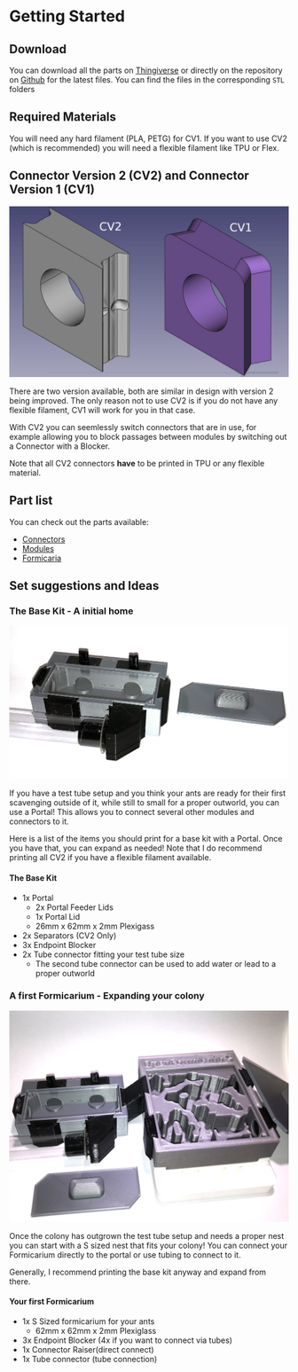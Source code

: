 # Getting Started

## Download
You can download all the parts on [Thingiverse](https://www.thingiverse.com/thing:4637707) or directly on the repository on [Github](https://github.com/schemen/OpenFormicaria) for the latest files. You can find the files in the corresponding `STL` folders

## Required Materials
You will need any hard filament (PLA, PETG) for CV1. If you want to use CV2 (which is recommended) you will need a flexible filament like TPU or Flex.

## Connector Version 2 (CV2) and Connector Version 1 (CV1)
![CV2](img/2.jpg)

There are two version available, both are similar in design with version 2 being improved. The only reason not to use CV2 is if you do not have any flexible filament, CV1 will work for you in that case.

With CV2 you can seemlessly switch connectors that are in use, for example allowing you to block passages between modules by switching out a Connector with a Blocker.

Note that all CV2 connectors **have** to be printed in TPU or any flexible material.

## Part list
You can check out the parts available:

* [Connectors](connectors.md)
* [Modules](modules.md)
* [Formicaria](formicaria.md)

## Set suggestions and Ideas

### The Base Kit - A initial home
![Basekit](img/13.jpg)

If you have a test tube setup and you think your ants are ready for their first scavenging outside of it, while still to small for a proper outworld, you can use a Portal! This allows you to connect several other modules and connectors to it.

Here is a list of the items you should print for a base kit with a Portal. Once you have that, you can expand as needed!
Note that I do recommend printing all CV2 if you have a flexible filament available.

#### The Base Kit
* 1x Portal
  * 2x Portal Feeder Lids
  * 1x Portal Lid
  * 26mm x 62mm x 2mm Plexigass
* 2x Separators (CV2 Only)
* 3x Endpoint Blocker
* 2x Tube connector fitting your test tube size
  * The second tube connector can be used to add water or lead to a proper outworld


### A first Formicarium - Expanding your colony
![Fromicarium](img/14.jpg)

Once the colony has outgrown the test tube setup and needs a proper nest you can start with a S sized nest that fits your colony! 
You can connect your Formicarium directly to the portal or use tubing to connect to it.

Generally, I recommend printing the base kit anyway and expand from there.

#### Your first Formicarium
* 1x S Sized formicarium for your ants
  * 62mm x 62mm x 2mm Plexiglass
* 3x Endpoint Blocker (4x if you want to connect via tubes)
* 1x Connector Raiser(direct connect)
* 1x Tube connector (tube connection)